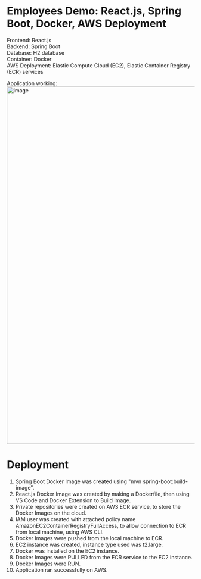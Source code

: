 # Employees Demo: React.js, Spring Boot, Docker, AWS Deployment

Frontend: React.js <br/>
Backend: Spring Boot <br/>
Database: H2 database <br/>
Container: Docker <br/>
AWS Deployment: Elastic Compute Cloud (EC2), Elastic Container Registry (ECR) services <br/>

Application working:
<img width="960" alt="image" src="https://user-images.githubusercontent.com/96373227/187273314-5b6ce215-e865-48f9-b6a0-ce8f5957e12e.png"> <br/>

# Deployment

1. Spring Boot Docker Image was created using "mvn spring-boot:build-image".
2. React.js Docker Image was created by making a Dockerfile, then using VS Code and Docker Extension to Build Image.
3. Private repositories were created on AWS ECR service, to store the Docker Images on the cloud.
4. IAM user was created with attached policy name AmazonEC2ContainerRegistryFullAccess, to allow connection to ECR from local machine, using AWS CLI.
5. Docker Images were pushed from the local machine to ECR.
6. EC2 instance was created, instance type used was t2.large.
7. Docker was installed on the EC2 instance.
8. Docker Images were PULLED from the ECR service to the EC2 instance.
9. Docker Images were RUN.
10. Application ran successfully on AWS.

